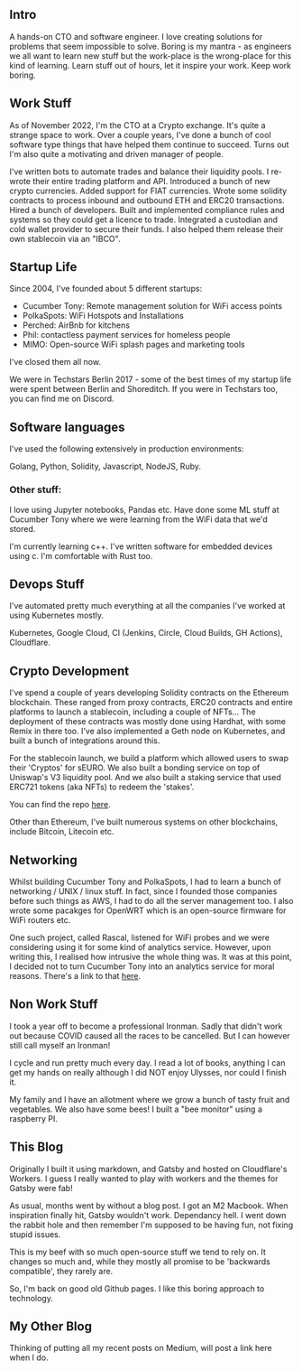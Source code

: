 ## Intro

A hands-on CTO and software engineer. I love creating solutions for problems that seem impossible to solve. Boring is my mantra - as engineers we all want to learn new stuff but the work-place is the wrong-place for this kind of learning. Learn stuff out of hours, let it inspire your work. Keep work boring.

## Work Stuff

As of November 2022, I'm the CTO at a Crypto exchange. It's quite a strange space to work. Over a couple years, I've done a bunch of cool software type things that have helped them continue to succeed. Turns out I'm also quite a motivating and driven manager of people.

I've written bots to automate trades and balance their liquidity pools. I re-wrote their entire trading platform and API. Introduced a bunch of new crypto currencies. Added support for FIAT currencies. Wrote some solidity contracts to process inbound and outbound ETH and ERC20 transactions. Hired a bunch of developers. Built and implemented compliance rules and systems so they could get a licence to trade. Integrated a custodian and cold wallet provider to secure their funds. I also helped them release their own stablecoin via an "IBCO".

## Startup Life

Since 2004, I've founded about 5 different startups:

- Cucumber Tony: Remote management solution for WiFi access points
- PolkaSpots: WiFi Hotspots and Installations
- Perched: AirBnb for kitchens
- Phil: contactless payment services for homeless people
- MIMO: Open-source WiFi splash pages and marketing tools

I've closed them all now.

We were in Techstars Berlin 2017 - some of the best times of my startup life were spent between Berlin and Shoreditch. If you were in Techstars too, you can find me on Discord.

## Software languages

I've used the following extensively in production environments:

Golang, Python, Solidity, Javascript, NodeJS, Ruby.

### Other stuff:

I love using Jupyter notebooks, Pandas etc. Have done some ML stuff at Cucumber Tony where we were learning from the WiFi data that we'd stored.

I'm currently learning c++. I've written software for embedded devices using c. I'm comfortable with Rust too.

## Devops Stuff

I've automated pretty much everything at all the companies I've worked at using Kubernetes mostly. 

Kubernetes, Google Cloud, CI (Jenkins, Circle, Cloud Builds, GH Actions), Cloudflare.

## Crypto Development

I've spend a couple of years developing Solidity contracts on the Ethereum blockchain. These ranged from proxy contracts, ERC20 contracts and entire platforms to launch a stablecoin, including a couple of NFTs... The deployment of these contracts was mostly done using Hardhat, with some Remix in there too. I've also implemented a Geth node on Kubernetes, and built a bunch of integrations around this. 

For the stablecoin launch, we build a platform which allowed users to swap their 'Cryptos' for sEURO. We also built a bonding service on top of Uniswap's V3 liquidity pool. And we also built a staking service that used ERC721 tokens (aka NFTs) to redeem the 'stakes'.

You can find the repo [here](https://github.com/the-standard/ibco).

Other than Ethereum, I've built numerous systems on other blockchains, include Bitcoin, Litecoin etc.

## Networking

Whilst building Cucumber Tony and PolkaSpots, I had to learn a bunch of networking / UNIX / linux stuff. In fact, since I founded those companies before such things as AWS, I had to do all the server management too. I also wrote some pacakges for OpenWRT which is an open-source firmware for WiFi routers etc.

One such project, called Rascal, listened for WiFi probes and we were considering using it for some kind of analytics service. However, upon writing this, I realised how intrusive the whole thing was. It was at this point, I decided not to turn Cucumber Tony into an analytics service for moral reasons. There's a link to that [here](https://github.com/mylittletony/rascal).

## Non Work Stuff

I took a year off to become a professional Ironman. Sadly that didn't work out because COVID caused all the races to be cancelled. But I can however still call myself an Ironman!

I cycle and run pretty much every day. I read a lot of books, anything I can get my hands on really although I did NOT enjoy Ulysses, nor could I finish it.

My family and I have an allotment where we grow a bunch of tasty fruit and vegetables. We also have some bees! I built a "bee monitor" using a raspberry PI.

## This Blog

Originally I built it using markdown, and Gatsby and hosted on Cloudflare's Workers. I guess I really wanted to play with workers and the themes for Gatsby were fab!

As usual, months went by without a blog post. I got an M2 Macbook. When inspiration finally hit, Gatsby wouldn't work. Dependancy hell. I went down the rabbit hole and then remember I'm supposed to be having fun, not fixing stupid issues. 

This is my beef with so much open-source stuff we tend to rely on. It changes so much and, while they mostly all promise to be 'backwards compatible', they rarely are.

So, I'm back on good old Github pages. I like this boring approach to technology.

## My Other Blog

Thinking of putting all my recent posts on Medium, will post a link here when I do.
